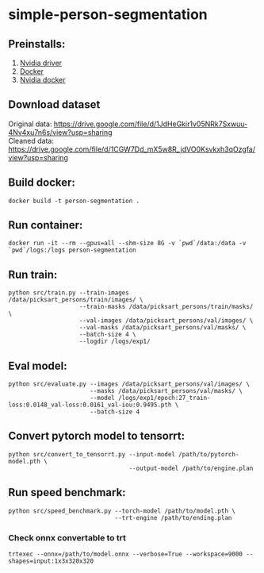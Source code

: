 # simple-person-segmentation

## Preinstalls:

1. [Nvidia driver](https://www.nvidia.ru/Download/index.aspx?lang=ru)
2. [Docker](https://docs.docker.com/engine/install/)
3. [Nvidia docker](https://github.com/NVIDIA/nvidia-docker/wiki/Installation-(Native-GPU-Support))

## Download dataset

Original data:  https://drive.google.com/file/d/1JdHeGkir1v05NRk7Sxwuu-4Nv4xu7n6s/view?usp=sharing    
Cleaned data:  https://drive.google.com/file/d/1CGW7Dd_mX5w8R_jdVO0Ksvkxh3qOzgfa/view?usp=sharing    

## Build docker:
```
docker build -t person-segmentation .
```

## Run container:
```
docker run -it --rm --gpus=all --shm-size 8G -v `pwd`/data:/data -v `pwd`/logs:/logs person-segmentation
```

## Run train:
```
python src/train.py --train-images /data/picksart_persons/train/images/ \
                    --train-masks /data/picksart_persons/train/masks/ \
                    --val-images /data/picksart_persons/val/images/ \
                    --val-masks /data/picksart_persons/val/masks/ \
                    --batch-size 4 \
                    --logdir /logs/exp1/
```

## Eval model:
```
python src/evaluate.py --images /data/picksart_persons/val/images/ \
                       --masks /data/picksart_persons/val/masks/ \
                       --model /logs/exp1/epoch:27_train-loss:0.0148_val-loss:0.0161_val-iou:0.9495.pth \
                       --batch-size 4
```

## Convert pytorch model to tensorrt:
```
python src/convert_to_tensorrt.py --input-model /path/to/pytorch-model.pth \
                                  --output-model /path/to/engine.plan
```

## Run speed benchmark:
```
python src/speed_benchmark.py --torch-model /path/to/model.pth \
                              --trt-engine /path/to/ending.plan
```

### Check onnx convertable to trt
```
trtexec --onnx=/path/to/model.onnx --verbose=True --workspace=9000 --shapes=input:1x3x320x320
```
